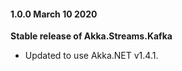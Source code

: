 #### 1.0.0 March 10 2020 ####
**Stable release of Akka.Streams.Kafka**

* Updated to use Akka.NET v1.4.1.